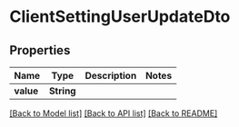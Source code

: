 # ClientSettingUserUpdateDto

## Properties

Name | Type | Description | Notes
------------ | ------------- | ------------- | -------------
**value** | **String** |  | 

[[Back to Model list]](../README.md#documentation-for-models) [[Back to API list]](../README.md#documentation-for-api-endpoints) [[Back to README]](../README.md)


